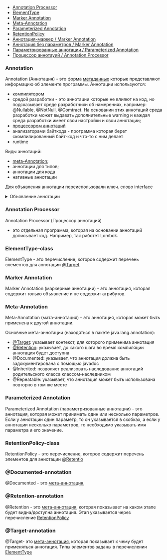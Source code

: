 
* [Annotation Processor](#annotation-processor)
* [ElementType](#elementtype-class)
* [Marker Annotation](#marker-annotation)
* [Meta-Annotation](#meta-annotation)
* [Parameterized Annotation](#parameterized-annotation)
* [RetentionPolicy](#retentionpolicy-class)
* [Аннотация-маркер / Marker Annotation](#marker-annotation)
* [Аннотация без параметров / Marker Annotation](#marker-annotation)
* [Параметризованные аннотации / Parameterized Annotation](#parameterized-annotation)
* [Процессор аннотауий / Annotation Processor](#annotation-processor)

### Annotation
Annotation (Аннотация) - это форма [метаданных](/index.md#metadata) которые представляют информацию об элементе программы. Аннотации используются:
* компилятором 
* средой разработки - это аннотации которые не влияют на код, но подсказывает среде разработчики об намерениях, например: @Nullable, @NotNull, @Comtract. На основании этих аннотаций среда разработки может выдавать дополнительные warning и каждая среда разработки имеет свои настройки и свои аннотации;
* [процессором аннотаций](#annotation-processor) 
* анализаторами байткода - программа которая берет скомпилированный байт-код и что-то с ним делает
* runtime

Виды аннотаций:
* [meta-Annotation](#meta-annotation);
* аннотации для типов;
* аннотации для кода
* нативные аннотации


Для объявления аннотации переиспользовали ключ. слово interface 


<details><summary>Объявление аннотации</summary>

1. Аннотация объявляется с помощью ключевого слова "@interface"
2. Атрибуты аннотации задаются так же как и методы интерфейса

```java
public @interface CustomAnnotation {
    String name() default "";
    int value();
}
```
</details>

### Annotation Processor
Annotation Processor (Процессор аннотаций) 
- это отдельная программа, которая на основании аннотаций дописывает код. Например, так работет Lombok.

### ElementType-class
ElementType - это перечисление, которое содержит перечень элементов для аннотации [@Target](#target-annotation)

### Marker Annotation
Marker Annotation (маркерные аннотации) - это аннотация, которая содержит только объявление и не содержит атрибутов.

### Meta-Annotation
Meta-Annotation (мата-аннотация) - это аннотация, которая может быть применена к другой аннотации.

Основные мета-аннотации (находяться в пакете java.lang.annotation):
* [@Target](#target-annotation): указывает контекст, для которого применима аннотация
* [@Retention](#retention-annotation): указывает, до какого шага во время компиляции аннотация будет доступна
* @Documented: указывает, что аннотация должна быть задокументирована с помощью javadoc
* @Inherited: позволяет реализовать наследование аннотаций родительского класса классом-наследником
* @Repeatable: указывает, что аннотация может быть использована повторно в том же месте

### Parameterized Annotation
Parameterized Annotation (параметризованные аннотации) - это аннотация, которая может принимать один или несколько параметров. Если у аннотации один параметр, то он указывается в скобках, а если у аннотации несколько параметров, то необходимо указывать имя параметра и его значение.

### RetentionPolicy-class
RetentionPolicy - это перечисление, которое содержит перечень элементов для аннотации [@Retentio](#retentionpolicy-class)

### @Documented-annotation
@Documented - это [мета-аннотация](#meta-annotation),

### @Retention-annotation
@Retention - это [мета-аннотация](#meta-annotation), которая показывает на каком этапе будет видна/доступна аннотация. Этап указывается через перечисление [RetentionPolicy](#retentionpolicy-class)

### @Target-annotation
@Target- это [мета-аннотация](#meta-annotation), которая показывает к чему будет применяться аннотация. Типы элементов заданы в перечислении [ElementType](#elementtype-class) 